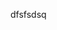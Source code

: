 dfsfsdsq
																																																																																																																																																																																																																																																																																																																																																																																																																																																																																																																																																																																																																																																																																																																																																														